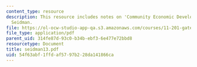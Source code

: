 ```yaml
---
content_type: resource
description: This resource includes notes on 'Community Economic Development' by Prof.
  Seidman.
file: https://ol-ocw-studio-app-qa.s3.amazonaws.com/courses/11-201-gateway-planning-action-fall-2005/54f63abf1ffdaf5797b228da141866ca_seidman13.pdf
file_type: application/pdf
parent_uid: 314fe87d-93c0-b34b-ebf3-6e477e72bbd8
resourcetype: Document
title: seidman13.pdf
uid: 54f63abf-1ffd-af57-97b2-28da141866ca
---
```

